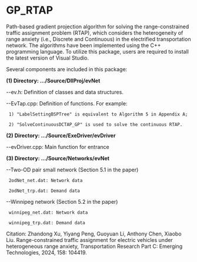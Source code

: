 # GP_RTAP
Path-based gradient projection algorithm for solving the range-constrained traffic assignment problem (RTAP), which considers the heterogeneity of range anxiety (i.e., Discrete and Continuous) in the electrified transportation network. The algorithms have been implemented using the C++ programming language. To utilize this package, users are required to install the latest version of Visual Studio.
 
Several components are included in this package:

**(1) Directory: .../Source/DllProj/evNet**

  --ev.h: Definition of classes and data structures.

  --EvTap.cpp: Definition of functions. For example: 

     1) "LabelSettingBSPTree" is equivalent to Algorithm 5 in Appendix A; 
     
     2) "SolveContinuousDCTAP_GP" is used to solve the continuous RTAP.


**(2) Directory: .../Source/ExeDriver/evDriver**

  --evDriver.cpp: Main function for entrance  


**(3) Directory: .../Source/Networks/evNet**
  
  --Two-OD pair small network (Section 5.1 in the paper)

     2odNet_net.dat: Network data
  
     2odNet_trp.dat: Demand data

--Winnipeg network (Section 5.2 in the paper)

     winnipeg_net.dat: Network data
  
     winnipeg_trp.dat: Demand data


Citation: Zhandong Xu, Yiyang Peng, Guoyuan Li, Anthony Chen, Xiaobo Liu. Range-constrained traffic assignment for electric vehicles under heterogeneous range anxiety, Transportation Research Part C: Emerging Technologies, 2024, 158: 104419.
